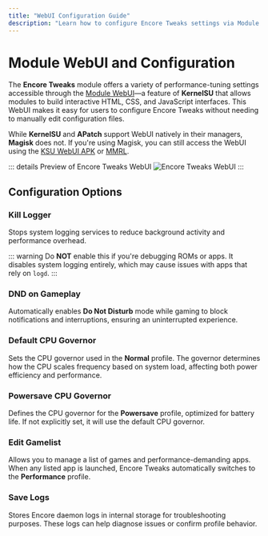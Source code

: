 ```yaml
---
title: "WebUI Configuration Guide"
description: "Learn how to configure Encore Tweaks settings via Module WebUI for optimized performance on Android devices."
---
```


# Module WebUI and Configuration

The **Encore Tweaks** module offers a variety of performance-tuning settings accessible through the [Module WebUI](https://kernelsu.org/guide/module-webui.html)—a feature of **KernelSU** that allows modules to build interactive HTML, CSS, and JavaScript interfaces. This WebUI makes it easy for users to configure Encore Tweaks without needing to manually edit configuration files.

While **KernelSU** and **APatch** support WebUI natively in their managers, **Magisk** does not. If you're using Magisk, you can still access the WebUI using the [KSU WebUI APK](https://t.me/rem01schannel/636) or [MMRL](https://github.com/DerGoogler/MMRL).

::: details Preview of Encore Tweaks WebUI
![Encore Tweaks WebUI](/Screenshot_20250206-175121_MMRL.png)
:::

## Configuration Options

### Kill Logger
Stops system logging services to reduce background activity and performance overhead.

::: warning
Do **NOT** enable this if you're debugging ROMs or apps. It disables system logging entirely, which may cause issues with apps that rely on `logd`.
:::

### DND on Gameplay
Automatically enables **Do Not Disturb** mode while gaming to block notifications and interruptions, ensuring an uninterrupted experience.

### Default CPU Governor
Sets the CPU governor used in the **Normal** profile. The governor determines how the CPU scales frequency based on system load, affecting both power efficiency and performance.

### Powersave CPU Governor
Defines the CPU governor for the **Powersave** profile, optimized for battery life. If not explicitly set, it will use the default CPU governor.

### Edit Gamelist
Allows you to manage a list of games and performance-demanding apps. When any listed app is launched, Encore Tweaks automatically switches to the **Performance** profile.

### Save Logs
Stores Encore daemon logs in internal storage for troubleshooting purposes. These logs can help diagnose issues or confirm profile behavior.